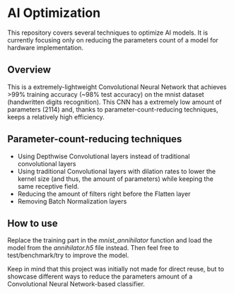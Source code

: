 # AI Optimization

This repository covers several techniques to optimize AI models. It is currently focusing only on reducing the parameters count of a model for hardware implementation.

## Overview

This is a extremely-lightweight Convolutional Neural Network that achieves >99% training accuracy (~98% test accuracy) on the mnist dataset (handwritten digits recognition).
This CNN has a extremely low amount of parameters (2114) and, thanks to parameter-count-reducing techniques, keeps a relatively high efficiency.

## Parameter-count-reducing techniques 

* Using Depthwise Convolutional layers instead of traditional convolutional layers
* Using traditional Convolutional layers with dilation rates to lower the kernel size (and thus, the amount of parameters) while keeping the same receptive field.
* Reducing the amount of filters right before the Flatten layer
* Removing Batch Normalization layers

## How to use 

Replace the training part in the <i>mnist_annihilator</i> function and load the model from the <i>annihilator.h5</i> file instead. Then feel free to test/benchmark/try to improve the model.

Keep in mind that this project was initially not made for direct reuse, but to showcase different ways to reduce the parameters amount of a Convolutional Neural Network-based classifier.
